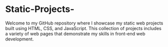 # Static-Projects-
Welcome to my GitHub repository where I showcase my static web projects built using HTML, CSS, and JavaScript. This collection of projects includes a variety of web pages that demonstrate my skills in front-end web development.

